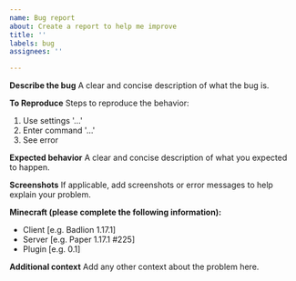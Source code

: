 ```yaml
---
name: Bug report
about: Create a report to help me improve
title: ''
labels: bug
assignees: ''

---
```


**Describe the bug**
A clear and concise description of what the bug is.

**To Reproduce**
Steps to reproduce the behavior:
1. Use settings '...'
2. Enter command '...'
3. See error

**Expected behavior**
A clear and concise description of what you expected to happen.

**Screenshots**
If applicable, add screenshots or error messages to help explain your problem.

**Minecraft (please complete the following information):**
 - Client [e.g. Badlion 1.17.1]
 - Server [e.g. Paper 1.17.1 #225]
 - Plugin [e.g. 0.1]

**Additional context**
Add any other context about the problem here.

